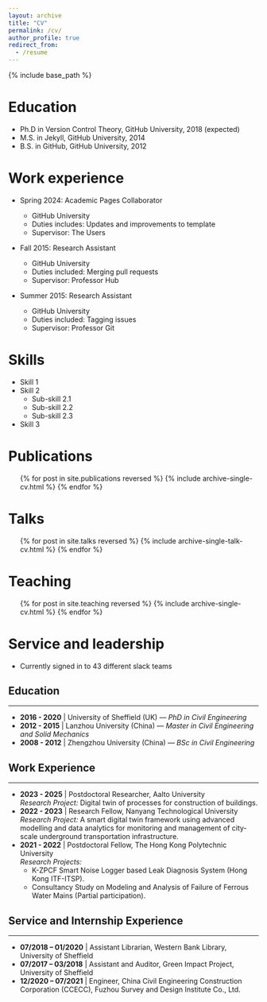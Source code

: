 ```yaml
---
layout: archive
title: "CV"
permalink: /cv/
author_profile: true
redirect_from:
  - /resume
---
```


{% include base_path %}

Education
======
* Ph.D in Version Control Theory, GitHub University, 2018 (expected)
* M.S. in Jekyll, GitHub University, 2014
* B.S. in GitHub, GitHub University, 2012

Work experience
======
* Spring 2024: Academic Pages Collaborator
  * GitHub University
  * Duties includes: Updates and improvements to template
  * Supervisor: The Users

* Fall 2015: Research Assistant
  * GitHub University
  * Duties included: Merging pull requests
  * Supervisor: Professor Hub

* Summer 2015: Research Assistant
  * GitHub University
  * Duties included: Tagging issues
  * Supervisor: Professor Git
  
Skills
======
* Skill 1
* Skill 2
  * Sub-skill 2.1
  * Sub-skill 2.2
  * Sub-skill 2.3
* Skill 3

Publications
======
  <ul>{% for post in site.publications reversed %}
    {% include archive-single-cv.html %}
  {% endfor %}</ul>
  
Talks
======
  <ul>{% for post in site.talks reversed %}
    {% include archive-single-talk-cv.html  %}
  {% endfor %}</ul>
  
Teaching
======
  <ul>{% for post in site.teaching reversed %}
    {% include archive-single-cv.html %}
  {% endfor %}</ul>
  
Service and leadership
======
* Currently signed in to 43 different slack teams
<h2>Education</h2>
<hr />
<ul>
  <li><strong>2016 - 2020</strong> | University of Sheffield (UK) — <i>PhD in Civil Engineering</i></li>
  <li><strong>2012 - 2015</strong> | Lanzhou University (China) — <i>Master in Civil Engineering and Solid Mechanics</i></li>
  <li><strong>2008 - 2012</strong> | Zhengzhou University (China) — <i>BSc in Civil Engineering</i></li>
</ul>

<h2>Work Experience</h2>
<hr />
<ul>
  <li><strong>2023 - 2025</strong> | Postdoctoral Researcher, Aalto University<br>
    <i>Research Project:</i> Digital twin of processes for construction of buildings.</li>

  <li><strong>2022 - 2023</strong> | Research Fellow, Nanyang Technological University<br>
    <i>Research Project:</i> A smart digital twin framework using advanced modelling and data analytics for monitoring and management of city-scale underground transportation infrastructure.</li>

  <li><strong>2021 - 2022</strong> | Postdoctoral Fellow, The Hong Kong Polytechnic University<br>
    <i>Research Projects:</i> 
    <ul>
      <li>K-ZPCF Smart Noise Logger based Leak Diagnosis System (Hong Kong ITF-ITSP).</li>
      <li>Consultancy Study on Modeling and Analysis of Failure of Ferrous Water Mains (Partial participation).</li>
    </ul>
  </li>
</ul>

<h2>Service and Internship Experience</h2>
<hr />
<ul>
  <li><strong>07/2018 – 01/2020</strong> | Assistant Librarian, Western Bank Library, University of Sheffield</li>
  <li><strong>07/2017 – 03/2018</strong> | Assistant and Auditor, Green Impact Project, University of Sheffield</li>
  <li><strong>12/2020 – 07/2021</strong> | Engineer, China Civil Engineering Construction Corporation (CCECC), Fuzhou Survey and Design Institute Co., Ltd.</li>
</ul>
